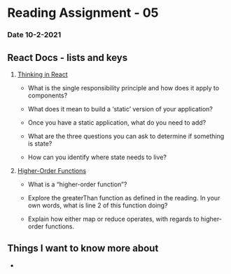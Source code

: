 # Reading Assignment - 05

### Date 10-2-2021

## React Docs - lists and keys

1. [Thinking in React](https://reactjs.org/docs/thinking-in-react.html)

    - What is the single responsibility principle and how does it apply to components?

    - What does it mean to build a ‘static’ version of your   application?

    - Once you have a static application, what do you need to add?

    - What are the three questions you can ask to determine if something is state?

    - How can you identify where state needs to live?


1. [Higher-Order Functions](https://eloquentjavascript.net/05_higher_order.html#h_xxCc98lOBK)

    - What is a “higher-order function”?

    - Explore the greaterThan function as defined in the reading. In your own words, what is line 2 of this function doing?

    - Explain how either map or reduce operates, with regards to higher-order functions.

## Things I want to know more about

-
